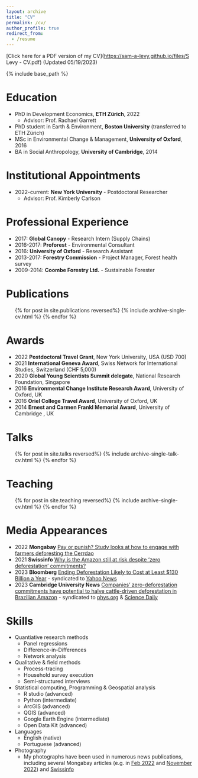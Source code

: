 ```yaml
---
layout: archive
title: "CV"
permalink: /cv/
author_profile: true
redirect_from:
  - /resume
---
```


[Click here for a PDF version of my CV](https://sam-a-levy.github.io/files/S Levy - CV.pdf) (Updated 05/19/2023)

{% include base_path %}

Education
======
* PhD in Development Economics, **ETH Zürich**, 2022
  * Advisor: Prof. Rachael Garrett
* PhD student in Earth & Environment, **Boston University** (transferred to ETH Zürich)
* MSc in Environmental Change & Management, **University of Oxford**, 2016
* BA in Social Anthropology, **University of Cambridge**, 2014

Institutional Appointments
======
* 2022-current: **New York University** - Postdoctoral Researcher
  * Advisor: Prof. Kimberly Carlson

Professional Experience
======
* 2017: **Global Canopy** - Research Intern (Supply Chains)
* 2016-2017: **Proforest** - Environmental Consultant
* 2016: **University of Oxford** - Research Assistant
* 2013-2017: **Forestry Commission** - Project Manager, Forest health survey
* 2009-2014: **Coombe Forestry Ltd.** - Sustainable Forester
  
Publications
======
  <ul>{% for post in site.publications reversed%}
    {% include archive-single-cv.html %}
  {% endfor %}</ul>

Awards
======
* 2022 **Postdoctoral Travel Grant**, New York University, USA (USD 700)
* 2021 **International Geneva Award**, Swiss Network for International Studies, Switzerland (CHF 5,000)
* 2020 **Global Young Scientists Summit delegate**, National Research Foundation, Singapore
* 2016 **Environmental Change Institute Research Award**, University of Oxford, UK
* 2016 **Oriel College Travel Award**, University of Oxford, UK
* 2014 **Ernest and Carmen Frankl Memorial Award**, University of Cambridge , UK

 
Talks
======
  <ul>{% for post in site.talks reversed%}
    {% include archive-single-talk-cv.html %}
  {% endfor %}</ul>
  
Teaching
======
  <ul>{% for post in site.teaching reversed%}
    {% include archive-single-cv.html %}
  {% endfor %}</ul>
 
Media Appearances
======
* 2022 **Mongabay** [Pay or punish? Study looks at how to engage with farmers deforesting the Cerrdao](https://news.mongabay.com/2022/02/pay-or-punish-study-looks-at-how-to-engage-with-farmers-deforesting-the-cerrado/)
* 2021 **Swissinfo** [Why is the Amazon still at risk despite ‘zero deforestation’ commitments?](https://www.swissinfo.ch/eng/why-is-the-amazon-still-at-risk-despite--zero-deforestation--commitments-/46314800)
* 2023 **Bloomberg** [Ending Deforestation Likely to Cost at Least $130 Billion a Year](https://www.bloomberg.com/news/articles/2023-04-18/ending-deforestation-likely-to-cost-at-least-130-billion-a-year) - syndicated to [Yahoo News](https://news.yahoo.com/ending-deforestation-likely-cost-least-230235405.html)
* 2023 **Cambridge University News** [Companies’ zero-deforestation commitments have potential to halve cattle-driven deforestation in Brazilian Amazon](https://www.cam.ac.uk/research/news/zero-deforestation-commitments-have-potential-to-halve-cattle-driven-deforestation) - syndicated to [phys.org](https://phys.org/news/2023-04-companies-zero-deforestation-commitments-potential-halve.html) & [Science Daily](https://www.sciencedaily.com/releases/2023/04/230419201922.htm)
 
Skills
======
* Quantiative research methods
  * Panel regressions
  * Difference-in-Differences
  * Network analysis
* Qualitative & field methods
  * Process-tracing
  * Household survey execution
  * Semi-structured interviews
* Statistical computing, Programming & Geospatial analysis
  * R studio (advanced)
  * Python (intermediate)
  * ArcGIS (advanced)
  * QGIS (advanced)
  * Google Earth Engine (intermediate)
  * Open Data Kit (advanced)
* Languages
  * English (native)
  * Portuguese (advanced)
* Photography
  * My photographs have been used in numerous news publications, including several Mongabay articles (e.g. in [Feb 2022](https://news.mongabay.com/2022/02/pay-or-punish-study-looks-at-how-to-engage-with-farmers-deforesting-the-cerrado/) and [November 2022](https://news.mongabay.com/2022/11/to-be-effective-zero-deforestation-pledges-need-a-critical-mass-study-shows/)) and [Swissinfo](https://www.swissinfo.ch/eng/why-is-the-amazon-still-at-risk-despite--zero-deforestation--commitments-/46314800)   
